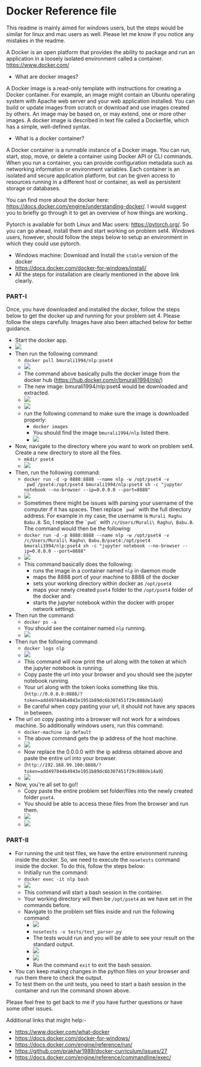 # Docker Reference file

This readme is mainly aimed for windows users, but the steps would be similar for linux and mac users as well. Please let me know if you notice any mistakes in the readme. 

A Docker is an open platform that provides the ability to package and run an application in a loosely isolated environment called a container. https://www.docker.com/

* What are docker images?

A Docker image is a read-only template with instructions for creating a Docker container. For example, an image might contain an Ubuntu operating system with Apache web server and your web application installed. You can build or update images from scratch or download and use images created by others. An image may be based on, or may extend, one or more other images. A docker image is described in text file called a Dockerfile, which has a simple, well-defined syntax.

* What is a docker container?

A Docker container is a runnable instance of a Docker image. You can run, start, stop, move, or delete a container using Docker API or CLI commands. When you run a container, you can provide configuration metadata such as networking information or environment variables. Each container is an isolated and secure application platform, but can be given access to resources running in a different host or container, as well as persistent storage or databases. 

You can find more about the docker here: https://docs.docker.com/engine/understanding-docker/. I would suggest you to briefly go through it to get an overview of how things are working..

Pytorch is available for both Linux and Mac users: https://pytorch.org/. So you can go ahead, install them and start working on problem set4. Windows users, however, should follow the steps below to setup an environment in which they could use pytorch. 

* Windows machine: Download and Install the `stable` version of the docker      
*  https://docs.docker.com/docker-for-windows/install/  
*  All the steps for installation are clearly mentioned in the above link clearly.

### PART-I
Once, you have downloaded and installed the docker, follow the steps below to get the docker up and running for your problem set 4. Please follow the steps carefully. Images have also been attached below for better guidance.
- Start the docker app.
- ![](images/1.png?raw=true "")
- Then run the following command:
  - ```docker pull bmurali1994/nlp:pset4``` 
  - ![](images/2.png?raw=true "")
  - The command above basically pulls the docker image from the docker hub 
     (https://hub.docker.com/r/bmurali1994/nlp/)
  - The new image: bmurali1994/nlp:pset4 would be downloaded and extracted. 
  - ![](images/3.png?raw=true "")
  - ![](images/4.png?raw=true "")
  - run the following command to make sure the image is downloaded properly:
    - ```docker images``` 
    - You should find the image ```bmurali1994/nlp``` listed there. 
    - ![](images/18.png?raw=true "")
- Now, navigate to the directory where you want to work on problem set4. Create a new directory to store all the files.
  - ```mkdir pset4```
  - ![](images/5.png?raw=true "")
- Then, run the following command:
  - ```docker run -d -p 8888:8888 --name nlp -w /opt/pset4 -v `pwd`/pset4:/opt/pset4 bmurali1994/nlp:pset4 sh -c "jupyter notebook --no-browser --ip=0.0.0.0 --port=8888"```
  - ![](images/6.png?raw=true "")
  - Sometimes there might be issues with parsing your username of the computer if it has spaces. Then replace ``` `pwd` ``` with the full directory address. For example in my case, the username is ```Murali Raghu Babu.B```. So, I replace the ``` `pwd` ``` with ```/c/Users/Murali\ Raghu\ Babu.B```. The command would then be the following:
  - ```docker run -d -p 8888:8888 --name nlp -w /opt/pset4 -v /c/Users/Murali\ Raghu\ Babu.B/pset4:/opt/pset4 bmurali1994/nlp:pset4 sh -c "jupyter notebook --no-browser --ip=0.0.0.0 --port=8888"```
  - ![](images/7.png?raw=true "")
  - This command basically does the following:
    - runs the image in a container named ```nlp``` in daemon mode
    - maps the 8888 port of your machine to 8888 of the docker
    - sets your working directory within docker as ```/opt/pset4```
    - maps your newly created ```pset4``` folder to the ```/opt/pset4``` folder of the docker and 
    - starts the jupyter notebook within the docker with proper network settings.
- Then run the command:
  - ```docker ps -a```
  - You should see the container named ```nlp``` running.
  - ![](images/8.png?raw=true "")
- Then run the following command:
  - ```docker logs nlp```
  - ![](images/9.png?raw=true "")
  - This command will now print the url along with the token at which the jupyter notebook is running. 
  - Copy paste the url into your browser and you should see the jupyter notebook running. 
  - Your url along with the token looks something like this.
     (```http://0.0.0.0:8888/?token=add497844b4943e1951b89dc6b307451f29c808de14a9```) 
  - Be careful when copy pasting your url, it should not have any spaces in between.
- The url on copy pasting into a browser will not work for a windows machine. So additionally windows users, run this command:
  - ```docker-machine ip default```
  - The above command gets the ip address of the host machine.
  - ![](images/10.png?raw=true "")
  - Now replace the 0.0.0.0 with the ip address obtained above and paste the entire url into your browser.
  - (```http://192.168.99.100:8888/?token=add497844b4943e1951b89dc6b307451f29c808de14a9```)
  - ![](images/11.png?raw=true "")
- Now, you're all set to go!!
  - Copy paste the entire problem set folder/files into the newly created folder ```pset4```. 
  - You should be able to access these files from the browser and run them.
  - ![](images/12.png?raw=true "")
  - ![](images/13.png?raw=true "")

### PART-II
- For running the unit test files, we have the entire environment running inside the docker. So, we need to execute the ```nosetests``` command inside the docker. To do this, follow the steps below:
  - Initially run the command:
  - ```docker exec -it nlp bash```
  - ![](images/14.png?raw=true "")
  - This command will start a bash session in the container. 
  - Your working directory will then be ```/opt/pset4``` as we have set in the commands before.
  - Navigate to the problem set files inside and run the following command:
    - ![](images/15.png?raw=true "")
    - ```nosetests -v tests/test_parser.py```
    - The tests would run and you will be able to see your result on the standard output.
    - ![](images/16.png?raw=true "")
    - ![](images/17.png?raw=true "")
    - Run the command ```exit``` to exit the bash session.
- You can keep making changes in the python files on your browser and run them there to check the output. 
- To test them on the unit tests, you need to start a bash session in the container and run the command shown above.

Please feel free to get back to me if you have further questions or have some other issues. 

Additional links that might help:-
- https://www.docker.com/what-docker
- https://docs.docker.com/docker-for-windows/
- https://docs.docker.com/engine/reference/run/
- https://github.com/prakhar1989/docker-curriculum/issues/27
- https://docs.docker.com/engine/reference/commandline/exec/
